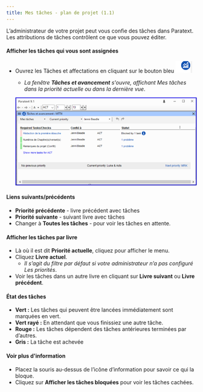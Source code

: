 ```yaml
---
title: Mes tâches - plan de projet (1.1)
---
```

L’administrateur de votre projet peut vous confie des tâches dans Paratext. Les attributions de tâches contrôlent ce que vous pouvez éditer.

#### Afficher les tâches qui vous sont assignées

-   Ouvrez les Tâches et affectations en cliquant sur le bouton bleu ![](../media/9c6773b2653dfd507ecbec0fd0936b7b.png)
    -  *La fenêtre **Tâches et avancement** s'ouvre, affichant Mes tâches dans la priorité actuelle ou dans la dernière vue*.

    ![](../media/b26e1e9c97f78820300f43730e992a18.png)

#### Liens suivants/précédents

-   **Priorité précédente** - livre précédent avec tâches
-   **Priorité suivante** - suivant livre avec tâches
-   Changer à **Toutes les tâches** - pour voir les tâches en attente.

#### Afficher les tâches par livre

-   Là où il est dit **Priorité actuelle**, cliquez pour afficher le menu.
-   Cliquez **Livre actuel**.
    -  *Il s’agit du filtre par défaut si votre administrateur n’a pas configuré Les priorités*.
-   Voir les tâches dans un autre livre en cliquant sur **Livre suivant** ou **Livre précédent**.

#### État des tâches

-  **Vert :** Les tâches qui peuvent être lancées immédiatement sont marquées en vert.
-  **Vert rayé :** En attendant que vous finissiez une autre tâche.
-  **Rouge :** Les tâches dépendent des tâches antérieures terminées par d’autres.
-  **Gris :** La tâche est achevée

#### Voir plus d'information
-   Placez la souris au-dessus de l’icône d’information pour savoir ce qui la bloque.
-   Cliquez sur **Afficher les tâches bloquées** pour voir les tâches cachées.

